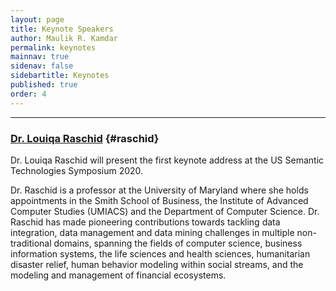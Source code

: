 ```yaml
---
layout: page
title: Keynote Speakers
author: Maulik R. Kamdar
permalink: keynotes
mainnav: true
sidenav: false
sidebartitle: Keynotes
published: true
order: 4
---
```


----------------------------------------------------------------

### [**Dr. Louiqa Raschid**](http://users.umiacs.umd.edu/~louiqa/) {#raschid}

Dr. Louiqa Raschid will present the first keynote address at the US Semantic Technologies Symposium 2020. 

Dr. Raschid is a professor at the University of Maryland where she holds appointments in the Smith School of Business, the Institute of Advanced Computer Studies (UMIACS) and the Department of Computer Science. Dr. Raschid has made pioneering contributions towards tackling data integration, data management and data mining challenges in multiple non-traditional domains, spanning the fields of computer science, business information systems, the life sciences and health sciences, humanitarian disaster relief, human behavior modeling within social streams, and the modeling and management of financial ecosystems.
